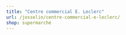 ```yaml
---
title: "Centre commercial E. Leclerc"
url: /josselin/centre-commercial-e-leclerc/
shop: supermarché
---
```

